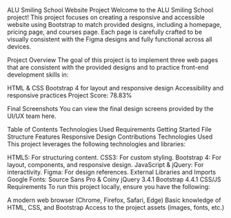 ALU Smiling School Website Project
Welcome to the ALU Smiling School project! This project focuses on creating a responsive and accessible website using Bootstrap to match provided designs, including a homepage, pricing page, and courses page. Each page is carefully crafted to be visually consistent with the Figma designs and fully functional across all devices.

Project Overview
The goal of this project is to implement three web pages that are consistent with the provided designs and to practice front-end development skills in:

HTML & CSS
Bootstrap 4 for layout and responsive design
Accessibility and responsive practices
Project Score: 78.83%

Final Screenshots
You can view the final design screens provided by the UI/UX team here.

Table of Contents
Technologies Used
Requirements
Getting Started
File Structure
Features
Responsive Design
Contributions
Technologies Used
This project leverages the following technologies and libraries:

HTML5: For structuring content.
CSS3: For custom styling.
Bootstrap 4: For layout, components, and responsive design.
JavaScript & jQuery: For interactivity.
Figma: For design references.
External Libraries and Imports
Google Fonts: Source Sans Pro & Coiny
jQuery 3.4.1
Bootstrap 4.4.1 CSS/JS
Requirements
To run this project locally, ensure you have the following:

A modern web browser (Chrome, Firefox, Safari, Edge)
Basic knowledge of HTML, CSS, and Bootstrap
Access to the project assets (images, fonts, etc.)

